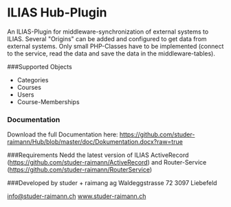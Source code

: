 ILIAS Hub-Plugin
===
An ILIAS-Plugin for middleware-synchronization of external systems to ILIAS. Several "Origins" can be added and configured to get data from external systems. Only small PHP-Classes have to be implemented (connect to the service, read the data and save the data in the middleware-tables).

###Supported Objects
* Categories
* Courses
* Users
* Course-Memberships 

### Documentation
Download the full Documentation here: https://github.com/studer-raimann/Hub/blob/master/doc/Dokumentation.docx?raw=true

###Requirements
Nedd the latest version of ILIAS ActiveRecord (https://github.com/studer-raimann/ActiveRecord) and Router-Service (https://github.com/studer-raimann/RouterService)

###Developed by
studer + raimang ag
Waldeggstrasse 72
3097 Liebefeld

info@studer-raimann.ch
www.studer-raimann.ch
